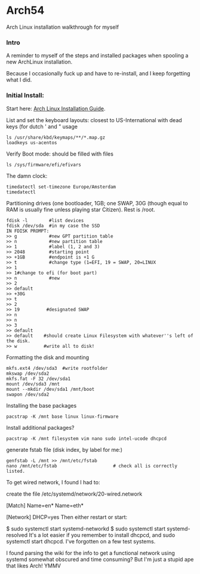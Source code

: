 # Arch54
Arch Linux installation walkthrough for myself

### Intro
A reminder to myself of the steps and installed packages when spooling a new ArchLinux installation.

Because I occasionally fuck up and have to re-install, and I keep forgetting what I did.

### Initial Install:
Start here: [Arch Linux Installation Guide](https://wiki.archlinux.org/title/Installation_guide#top-page).

List and set the keyboard layouts: closest to US-International with dead keys (for dutch ' and " usage
```
ls /usr/share/kbd/keymaps/**/*.map.gz
loadkeys us-acentos
```
Verify Boot mode: should be filled with files
```
ls /sys/firmware/efi/efivars
```
The damn clock:
```
timedatectl set-timezone Europe/Amsterdam
timedatectl
```
Partitioning drives (one bootloader, 1GB; one SWAP, 30G (though equal to RAM is usually fine unless playing star Citizen). Rest is /root.
```
fdisk -l        #list devices
fdisk /dev/sda  #in my case the SSD
IN FDISK PROMPT:
>> g            #new GPT partition table
>> n            #new partition table
>> 1            #label (1, 2 and 3)
>> 2048         #starting point
>> +1GB         #endpoint is +1 G
>> t            #change type (1=EFI, 19 = SWAP, 20=LINUX
>> 1
>> 1#change to efi (for boot part)
>> n            #new
>> 2
>> default
>> +30G
>> t
>> 2
>> 19          #designated SWAP
>> n
>> n
>> 3
>> default
>> default    #should create Linux Filesystem with whatever''s left of the disk.
>> w          #write all to disk!
```
Formatting the disk and mounting
```
mkfs.ext4 /dev/sda3  #write rootfolder
mkswap /dev/sda2
mkfs.fat -F 32 /dev/sda1
mount /dev/sda3 /mnt
mount --mkdir /dev/sda1 /mnt/boot
swapon /dev/sda2
```
Installing the base packages
```
pacstrap -K /mnt base linux linux-firmware
```
Install additional packages?
```
pacstrap -K /mnt filesystem vim nano sudo intel-ucode dhcpcd
```
generate fstab file (disk index, by label for me:)
```
genfstab -L /mnt >> /mnt/etc/fstab
nano /mnt/etc/fstab                     # check all is correctly listed.
```

To get wired network, I found I had to:

create the file /etc/systemd/network/20-wired.network

[Match]
Name=en*
Name=eth*

[Network]
DHCP=yes
Then either restart or start:

$ sudo systemctl start systemd-networkd
$ sudo systemctl start systemd-resolved
It's a lot easier if you remember to install dhcpcd, and sudo systemctl start dhcpcd. I've forgotten on a few test systems.

I found parsing the wiki for the info to get a functional network using systemd somewhat obscured and time consuming? But I'm just a stupid ape that likes Arch! YMMV
